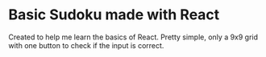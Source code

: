 # Basic Sudoku made with React
Created to help me learn the basics of React. Pretty simple, only a 9x9 grid with one button to check if the input is correct.
